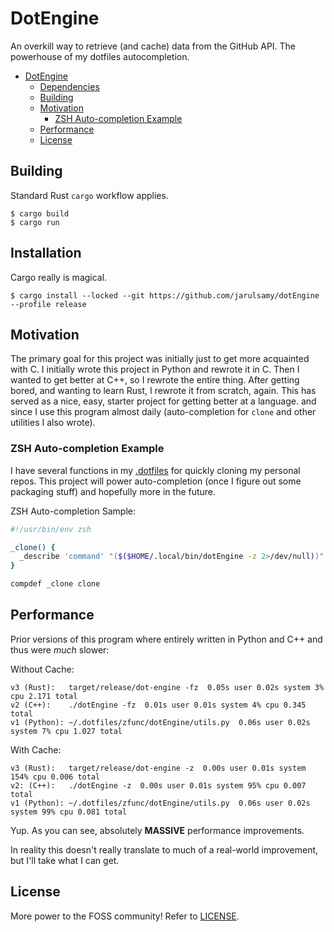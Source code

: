 # DotEngine

An overkill way to retrieve (and cache) data from the GitHub API. The powerhouse
of my dotfiles autocompletion.

- [DotEngine](#dotengine)
  - [Dependencies](#dependencies)
  - [Building](#building)
  - [Motivation](#motivation)
    - [ZSH Auto-completion Example](#zsh-auto-completion-example)
  - [Performance](#performance)
  - [License](#license)

## Building

Standard Rust `cargo` workflow applies.

```cli
$ cargo build
$ cargo run
```

## Installation

Cargo really is magical.

```cli
$ cargo install --locked --git https://github.com/jarulsamy/dotEngine --profile release
```

## Motivation

The primary goal for this project was initially just to get more acquainted with
C. I initially wrote this project in Python and rewrote it in C. Then I wanted
to get better at C++, so I rewrote the entire thing. After getting bored, and
wanting to learn Rust, I rewrote it from scratch, again. This has served as a
nice, easy, starter project for getting better at a language. and since I use
this program almost daily (auto-completion for `clone` and other utilities I
also wrote).

### ZSH Auto-completion Example

I have several functions in my [.dotfiles](https://github.com/jarulsamy/.dotfiles) for quickly cloning my personal repos. This project will power auto-completion (once I figure out some packaging stuff) and hopefully more in the future.

ZSH Auto-completion Sample:

```zsh
#!/usr/bin/env zsh

_clone() {
  _describe 'command' "($($HOME/.local/bin/dotEngine -z 2>/dev/null))"
}

compdef _clone clone
```

## Performance

Prior versions of this program where entirely written in Python and C++ and thus were
_much_ slower:

Without Cache:

```
v3 (Rust):   target/release/dot-engine -fz  0.05s user 0.02s system 3% cpu 2.171 total
v2 (C++):    ./dotEngine -fz  0.01s user 0.01s system 4% cpu 0.345 total
v1 (Python): ~/.dotfiles/zfunc/dotEngine/utils.py  0.06s user 0.02s system 7% cpu 1.027 total
```

With Cache:

```
v3 (Rust):   target/release/dot-engine -z  0.00s user 0.01s system 154% cpu 0.006 total
v2: (C++):   ./dotEngine -z  0.00s user 0.01s system 95% cpu 0.007 total
v1 (Python): ~/.dotfiles/zfunc/dotEngine/utils.py  0.06s user 0.02s system 99% cpu 0.081 total
```

Yup. As you can see, absolutely **MASSIVE** performance improvements.

In reality this doesn't really translate to much of a real-world improvement,
but I'll take what I can get.

## License

More power to the FOSS community! Refer to [LICENSE](LICENSE).
